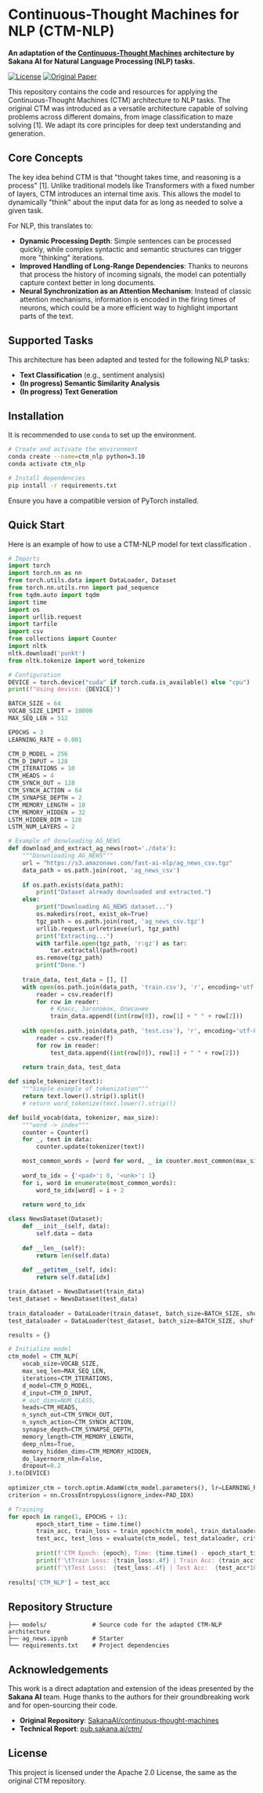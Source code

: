 # Continuous-Thought Machines for NLP (CTM-NLP)

**An adaptation of the [Continuous-Thought Machines](https://github.com/SakanaAI/continuous-thought-machines) architecture by Sakana AI for Natural Language Processing (NLP) tasks.**

[![License](https://img.shields.io/badge/License-Apache_2.0-blue.svg)](https://opensource.org/licenses/Apache-2.0)
[![Original Paper](https://img.shields.io/badge/Original_Paper-Sakana_AI-orange)](https://pub.sakana.ai/ctm/)

This repository contains the code and resources for applying the Continuous-Thought Machines (CTM) architecture to NLP tasks. The original CTM was introduced as a versatile architecture capable of solving problems across different domains, from image classification to maze solving [1]. We adapt its core principles for deep text understanding and generation.

## Core Concepts

The key idea behind CTM is that "thought takes time, and reasoning is a process" [1]. Unlike traditional models like Transformers with a fixed number of layers, CTM introduces an internal time axis. This allows the model to dynamically "think" about the input data for as long as needed to solve a given task.

For NLP, this translates to:

*   **Dynamic Processing Depth**: Simple sentences can be processed quickly, while complex syntactic and semantic structures can trigger more "thinking" iterations.
*   **Improved Handling of Long-Range Dependencies**: Thanks to neurons that process the history of incoming signals, the model can potentially capture context better in long documents.
*   **Neural Synchronization as an Attention Mechanism**: Instead of classic attention mechanisms, information is encoded in the firing times of neurons, which could be a more efficient way to highlight important parts of the text.

## Supported Tasks

This architecture has been adapted and tested for the following NLP tasks:

*   **Text Classification** (e.g., sentiment analysis)
*   **(In progress) Semantic Similarity Analysis**
*   **(In progress) Text Generation**

## Installation

It is recommended to use `conda` to set up the environment.

```bash
# Create and activate the environment
conda create --name=ctm_nlp python=3.10
conda activate ctm_nlp

# Install dependencies
pip install -r requirements.txt
```

Ensure you have a compatible version of PyTorch installed.

## Quick Start

Here is an example of how to use a CTM-NLP model for text classification .

```python
# Imports
import torch
import torch.nn as nn
from torch.utils.data import DataLoader, Dataset
from torch.nn.utils.rnn import pad_sequence
from tqdm.auto import tqdm
import time
import os
import urllib.request
import tarfile
import csv
from collections import Counter
import nltk
nltk.download('punkt')
from nltk.tokenize import word_tokenize

# Configuration
DEVICE = torch.device("cuda" if torch.cuda.is_available() else "cpu")
print(f"Using device: {DEVICE}")

BATCH_SIZE = 64
VOCAB_SIZE_LIMIT = 10000
MAX_SEQ_LEN = 512

EPOCHS = 3
LEARNING_RATE = 0.001

CTM_D_MODEL = 256
CTM_D_INPUT = 128
CTM_ITERATIONS = 10
CTM_HEADS = 4
CTM_SYNCH_OUT = 128
CTM_SYNCH_ACTION = 64
CTM_SYNAPSE_DEPTH = 2
CTM_MEMORY_LENGTH = 10
CTM_MEMORY_HIDDEN = 32
LSTM_HIDDEN_DIM = 128
LSTM_NUM_LAYERS = 2

# Example of donwloading AG_NEWS
def download_and_extract_ag_news(root='./data'):
    """Donwnloading AG_NEWS"""
    url = "https://s3.amazonaws.com/fast-ai-nlp/ag_news_csv.tgz"
    data_path = os.path.join(root, 'ag_news_csv')
    
    if os.path.exists(data_path):
        print("Dataset already downloaded and extracted.")
    else:
        print("Downloading AG_NEWS dataset...")
        os.makedirs(root, exist_ok=True)
        tgz_path = os.path.join(root, 'ag_news_csv.tgz')
        urllib.request.urlretrieve(url, tgz_path)
        print("Extracting...")
        with tarfile.open(tgz_path, 'r:gz') as tar:
            tar.extractall(path=root)
        os.remove(tgz_path)
        print("Done.")
        
    train_data, test_data = [], []
    with open(os.path.join(data_path, 'train.csv'), 'r', encoding='utf-8') as f:
        reader = csv.reader(f)
        for row in reader:
            # Класс, Заголовок, Описание
            train_data.append((int(row[0]), row[1] + " " + row[2]))
            
    with open(os.path.join(data_path, 'test.csv'), 'r', encoding='utf-8') as f:
        reader = csv.reader(f)
        for row in reader:
            test_data.append((int(row[0]), row[1] + " " + row[2]))
            
    return train_data, test_data

def simple_tokenizer(text):
    """Simple example of tokenization"""
    return text.lower().strip().split()
    # return word_tokenize(text.lower().strip())

def build_vocab(data, tokenizer, max_size):
    """word -> index"""
    counter = Counter()
    for _, text in data:
        counter.update(tokenizer(text))

    most_common_words = [word for word, _ in counter.most_common(max_size - 2)] # -2 для <pad> и <unk>
    
    word_to_idx = {'<pad>': 0, '<unk>': 1}
    for i, word in enumerate(most_common_words):
        word_to_idx[word] = i + 2
        
    return word_to_idx

class NewsDataset(Dataset):
    def __init__(self, data):
        self.data = data
        
    def __len__(self):
        return len(self.data)
    
    def __getitem__(self, idx):
        return self.data[idx]

train_dataset = NewsDataset(train_data)
test_dataset = NewsDataset(test_data)
    
train_dataloader = DataLoader(train_dataset, batch_size=BATCH_SIZE, shuffle=True, collate_fn=collate_batch)
test_dataloader = DataLoader(test_dataset, batch_size=BATCH_SIZE, shuffle=False, collate_fn=collate_batch)

results = {}

# Initialize model
ctm_model = CTM_NLP(
    vocab_size=VOCAB_SIZE,
    max_seq_len=MAX_SEQ_LEN,
    iterations=CTM_ITERATIONS,
    d_model=CTM_D_MODEL,
    d_input=CTM_D_INPUT,
    # out_dims=NUM_CLASS,
    heads=CTM_HEADS,
    n_synch_out=CTM_SYNCH_OUT,
    n_synch_action=CTM_SYNCH_ACTION,
    synapse_depth=CTM_SYNAPSE_DEPTH,
    memory_length=CTM_MEMORY_LENGTH,
    deep_nlms=True,
    memory_hidden_dims=CTM_MEMORY_HIDDEN,
    do_layernorm_nlm=False,
    dropout=0.2
).to(DEVICE)
    
optimizer_ctm = torch.optim.AdamW(ctm_model.parameters(), lr=LEARNING_RATE)
criterion = nn.CrossEntropyLoss(ignore_index=PAD_IDX)

# Training
for epoch in range(1, EPOCHS + 1):
        epoch_start_time = time.time()
        train_acc, train_loss = train_epoch(ctm_model, train_dataloader, optimizer_ctm, criterion, model_type='ctm')
        test_acc, test_loss = evaluate(ctm_model, test_dataloader, criterion, model_type='ctm')
        
        print(f'CTM Epoch: {epoch}, Time: {time.time() - epoch_start_time:.2f}s')
        print(f'\tTrain Loss: {train_loss:.4f} | Train Acc: {train_acc*100:.2f}%')
        print(f'\tTest Loss:  {test_loss:.4f} | Test Acc:  {test_acc*100:.2f}%')
    
results['CTM_NLP'] = test_acc
```

## Repository Structure

```
├── models/             # Source code for the adapted CTM-NLP architecture
├── ag_news.ipynb       # Starter
└── requirements.txt    # Project dependencies
```

## Acknowledgements

This work is a direct adaptation and extension of the ideas presented by the **Sakana AI** team. Huge thanks to the authors for their groundbreaking work and for open-sourcing their code.

*   **Original Repository**: [SakanaAI/continuous-thought-machines](https://github.com/SakanaAI/continuous-thought-machines)
*   **Technical Report**: [pub.sakana.ai/ctm/](https://pub.sakana.ai/ctm/)

## License

This project is licensed under the Apache 2.0 License, the same as the original CTM repository.
